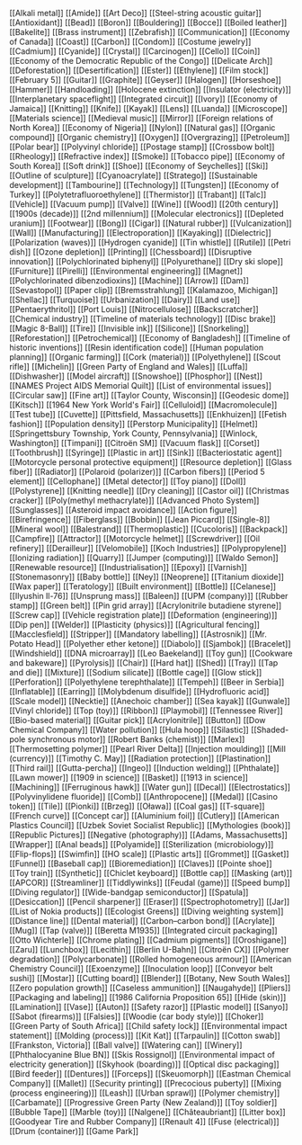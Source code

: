 [[Alkali metal]]
[[Amide]]
[[Art Deco]]
[[Steel-string acoustic guitar]]
[[Antioxidant]]
[[Bead]]
[[Boron]]
[[Bouldering]]
[[Bocce]]
[[Boiled leather]]
[[Bakelite]]
[[Brass instrument]]
[[Zebrafish]]
[[Communication]]
[[Economy of Canada]]
[[Coast]]
[[Carbon]]
[[Condom]]
[[Costume jewelry]]
[[Cadmium]]
[[Cyanide]]
[[Crystal]]
[[Carcinogen]]
[[Cello]]
[[Coin]]
[[Economy of the Democratic Republic of the Congo]]
[[Delicate Arch]]
[[Deforestation]]
[[Desertification]]
[[Ester]]
[[Ethylene]]
[[Film stock]]
[[February 5]]
[[Guitar]]
[[Graphite]]
[[Geyser]]
[[Halogen]]
[[Horseshoe]]
[[Hammer]]
[[Handloading]]
[[Holocene extinction]]
[[Insulator (electricity)]]
[[Interplanetary spaceflight]]
[[Integrated circuit]]
[[Ivory]]
[[Economy of Jamaica]]
[[Knitting]]
[[Knife]]
[[Kayak]]
[[Lens]]
[[Luanda]]
[[Microscope]]
[[Materials science]]
[[Medieval music]]
[[Mirror]]
[[Foreign relations of North Korea]]
[[Economy of Nigeria]]
[[Nylon]]
[[Natural gas]]
[[Organic compound]]
[[Organic chemistry]]
[[Oxygen]]
[[Overgrazing]]
[[Petroleum]]
[[Polar bear]]
[[Polyvinyl chloride]]
[[Postage stamp]]
[[Crossbow bolt]]
[[Rheology]]
[[Refractive index]]
[[Smoke]]
[[Tobacco pipe]]
[[Economy of South Korea]]
[[Soft drink]]
[[Shoe]]
[[Economy of Seychelles]]
[[Ski]]
[[Outline of sculpture]]
[[Cyanoacrylate]]
[[Stratego]]
[[Sustainable development]]
[[Tambourine]]
[[Technology]]
[[Tungsten]]
[[Economy of Turkey]]
[[Polytetrafluoroethylene]]
[[Thermistor]]
[[Trabant]]
[[Talc]]
[[Vehicle]]
[[Vacuum pump]]
[[Valve]]
[[Wine]]
[[Wood]]
[[20th century]]
[[1900s (decade)]]
[[2nd millennium]]
[[Molecular electronics]]
[[Depleted uranium]]
[[Footwear]]
[[Bong]]
[[Cigar]]
[[Natural rubber]]
[[Vulcanization]]
[[Wall]]
[[Manufacturing]]
[[Electroporation]]
[[Kayaking]]
[[Dielectric]]
[[Polarization (waves)]]
[[Hydrogen cyanide]]
[[Tin whistle]]
[[Rutile]]
[[Petri dish]]
[[Ozone depletion]]
[[Printing]]
[[Chessboard]]
[[Disruptive innovation]]
[[Polychlorinated biphenyl]]
[[Polyurethane]]
[[Dry ski slope]]
[[Furniture]]
[[Pirelli]]
[[Environmental engineering]]
[[Magnet]]
[[Polychlorinated dibenzodioxins]]
[[Machine]]
[[Arrow]]
[[Dam]]
[[Sevastopol]]
[[Paper clip]]
[[Bremsstrahlung]]
[[Kalamazoo, Michigan]]
[[Shellac]]
[[Turquoise]]
[[Urbanization]]
[[Dairy]]
[[Land use]]
[[Pentaerythritol]]
[[Port Louis]]
[[Nitrocellulose]]
[[Backscratcher]]
[[Chemical industry]]
[[Timeline of materials technology]]
[[Disc brake]]
[[Magic 8-Ball]]
[[Tire]]
[[Invisible ink]]
[[Silicone]]
[[Snorkeling]]
[[Reforestation]]
[[Petrochemical]]
[[Economy of Bangladesh]]
[[Timeline of historic inventions]]
[[Resin identification code]]
[[Human population planning]]
[[Organic farming]]
[[Cork (material)]]
[[Polyethylene]]
[[Scout rifle]]
[[Michelin]]
[[Green Party of England and Wales]]
[[Luffa]]
[[Dishwasher]]
[[Model aircraft]]
[[Snowshoe]]
[[Phosphor]]
[[Nest]]
[[NAMES Project AIDS Memorial Quilt]]
[[List of environmental issues]]
[[Circular saw]]
[[Fine art]]
[[Taylor County, Wisconsin]]
[[Geodesic dome]]
[[Kitsch]]
[[1964 New York World's Fair]]
[[Celluloid]]
[[Macromolecule]]
[[Test tube]]
[[Cuvette]]
[[Pittsfield, Massachusetts]]
[[Enkhuizen]]
[[Fetish fashion]]
[[Population density]]
[[Perstorp Municipality]]
[[Helmet]]
[[Springettsbury Township, York County, Pennsylvania]]
[[Winlock, Washington]]
[[Timpani]]
[[Citroën SM]]
[[Vacuum flask]]
[[Corset]]
[[Toothbrush]]
[[Syringe]]
[[Plastic in art]]
[[Sink]]
[[Bacteriostatic agent]]
[[Motorcycle personal protective equipment]]
[[Resource depletion]]
[[Glass fiber]]
[[Radiator]]
[[Polaroid (polarizer)]]
[[Carbon fibers]]
[[Period 5 element]]
[[Cellophane]]
[[Metal detector]]
[[Toy piano]]
[[Doll]]
[[Polystyrene]]
[[Knitting needle]]
[[Dry cleaning]]
[[Castor oil]]
[[Christmas cracker]]
[[Poly(methyl methacrylate)]]
[[Advanced Photo System]]
[[Sunglasses]]
[[Asteroid impact avoidance]]
[[Action figure]]
[[Birefringence]]
[[Fiberglass]]
[[Bobbin]]
[[Jean Piccard]]
[[Single-8]]
[[Mineral wool]]
[[Balestrand]]
[[Thermoplastic]]
[[Cucoloris]]
[[Backpack]]
[[Campfire]]
[[Attractor]]
[[Motorcycle helmet]]
[[Screwdriver]]
[[Oil refinery]]
[[Derailleur]]
[[Velomobile]]
[[Koch Industries]]
[[Polypropylene]]
[[Ionizing radiation]]
[[Quarry]]
[[Jumper (computing)]]
[[Waldo Semon]]
[[Renewable resource]]
[[Industrialisation]]
[[Epoxy]]
[[Varnish]]
[[Stonemasonry]]
[[Baby bottle]]
[[Ney]]
[[Neoprene]]
[[Titanium dioxide]]
[[Wax paper]]
[[Teratology]]
[[Built environment]]
[[Bottle]]
[[Celanese]]
[[Ilyushin Il-76]]
[[Unsprung mass]]
[[Baleen]]
[[UPM (company)]]
[[Rubber stamp]]
[[Green belt]]
[[Pin grid array]]
[[Acrylonitrile butadiene styrene]]
[[Screw cap]]
[[Vehicle registration plate]]
[[Deformation (engineering)]]
[[Dip pen]]
[[Welder]]
[[Plasticity (physics)]]
[[Agricultural fencing]]
[[Macclesfield]]
[[Stripper]]
[[Mandatory labelling]]
[[Astrosnik]]
[[Mr. Potato Head]]
[[Polyether ether ketone]]
[[Diabolo]]
[[Sjambok]]
[[Bracelet]]
[[Windshield]]
[[DNA microarray]]
[[Leo Baekeland]]
[[Toy gun]]
[[Cookware and bakeware]]
[[Pyrolysis]]
[[Chair]]
[[Hard hat]]
[[Shed]]
[[Tray]]
[[Tap and die]]
[[Mixture]]
[[Sodium silicate]]
[[Bottle cage]]
[[Glow stick]]
[[Perforation]]
[[Polyethylene terephthalate]]
[[Tempeh]]
[[Beer in Serbia]]
[[Inflatable]]
[[Earring]]
[[Molybdenum disulfide]]
[[Hydrofluoric acid]]
[[Scale model]]
[[Necktie]]
[[Anechoic chamber]]
[[Sea kayak]]
[[Gunwale]]
[[Vinyl chloride]]
[[Top (toy)]]
[[Ribbon]]
[[Playmobil]]
[[Tennessee River]]
[[Bio-based material]]
[[Guitar pick]]
[[Acrylonitrile]]
[[Button]]
[[Dow Chemical Company]]
[[Water pollution]]
[[Hula hoop]]
[[Silastic]]
[[Shaded-pole synchronous motor]]
[[Robert Banks (chemist)]]
[[Marlex]]
[[Thermosetting polymer]]
[[Pearl River Delta]]
[[Injection moulding]]
[[Mill (currency)]]
[[Timothy C. May]]
[[Radiation protection]]
[[Plastination]]
[[Third rail]]
[[Gutta-percha]]
[[Ingeo]]
[[Induction welding]]
[[Phthalate]]
[[Lawn mower]]
[[1909 in science]]
[[Basket]]
[[1913 in science]]
[[Machining]]
[[Ferruginous hawk]]
[[Water gun]]
[[Decal]]
[[Electrostatics]]
[[Polyvinylidene fluoride]]
[[Comb]]
[[Anthropocene]]
[[Medal]]
[[Casino token]]
[[Tile]]
[[Pionki]]
[[Brzeg]]
[[Oława]]
[[Coal gas]]
[[T-square]]
[[French curve]]
[[Concept car]]
[[Aluminium foil]]
[[Cutlery]]
[[American Plastics Council]]
[[Uzbek Soviet Socialist Republic]]
[[Mythologies (book)]]
[[Republic Pictures]]
[[Negative (photography)]]
[[Adams, Massachusetts]]
[[Wrapper]]
[[Anal beads]]
[[Polyamide]]
[[Sterilization (microbiology)]]
[[Flip-flops]]
[[Swimfin]]
[[HO scale]]
[[Plastic arts]]
[[Grommet]]
[[Gasket]]
[[Funnel]]
[[Baseball cap]]
[[Bioremediation]]
[[Claves]]
[[Pointe shoe]]
[[Toy train]]
[[Synthetic]]
[[Chiclet keyboard]]
[[Bottle cap]]
[[Masking (art)]]
[[APCOR]]
[[Streamliner]]
[[Tiddlywinks]]
[[Feudal (game)]]
[[Speed bump]]
[[Diving regulator]]
[[Wide-bandgap semiconductor]]
[[Spatula]]
[[Desiccation]]
[[Pencil sharpener]]
[[Eraser]]
[[Spectrophotometry]]
[[Jar]]
[[List of Nokia products]]
[[Ecologist Greens]]
[[Diving weighting system]]
[[Distance line]]
[[Dental material]]
[[Carbon–carbon bond]]
[[Acrylate]]
[[Mug]]
[[Tap (valve)]]
[[Beretta M1935]]
[[Integrated circuit packaging]]
[[Otto Wichterle]]
[[Chrome plating]]
[[Cadmium pigments]]
[[Oroshigane]]
[[Zaru]]
[[Lunchbox]]
[[Lecithin]]
[[Berlin U-Bahn]]
[[Citroën CX]]
[[Polymer degradation]]
[[Polycarbonate]]
[[Rolled homogeneous armour]]
[[American Chemistry Council]]
[[Exoenzyme]]
[[Inoculation loop]]
[[Conveyor belt sushi]]
[[Mostar]]
[[Cutting board]]
[[Blender]]
[[Botany, New South Wales]]
[[Zero population growth]]
[[Caseless ammunition]]
[[Naugahyde]]
[[Pliers]]
[[Packaging and labeling]]
[[1986 California Proposition 65]]
[[Hide (skin)]]
[[Lamination]]
[[Vase]]
[[Auton]]
[[Safety razor]]
[[Plastic model]]
[[Sanyo]]
[[Sabot (firearms)]]
[[Falsies]]
[[Woodie (car body style)]]
[[Choker]]
[[Green Party of South Africa]]
[[Child safety lock]]
[[Environmental impact statement]]
[[Molding (process)]]
[[Kit Kat]]
[[Tarpaulin]]
[[Cotton swab]]
[[Frankston, Victoria]]
[[Ball valve]]
[[Watering can]]
[[Winery]]
[[Phthalocyanine Blue BN]]
[[Skis Rossignol]]
[[Environmental impact of electricity generation]]
[[Skyhook (boarding)]]
[[Optical disc packaging]]
[[Bird feeder]]
[[Dentures]]
[[Forceps]]
[[Skeuomorph]]
[[Eastman Chemical Company]]
[[Mallet]]
[[Security printing]]
[[Precocious puberty]]
[[Mixing (process engineering)]]
[[Leash]]
[[Urban sprawl]]
[[Polymer chemistry]]
[[Carbamate]]
[[Progressive Green Party (New Zealand)]]
[[Toy soldier]]
[[Bubble Tape]]
[[Marble (toy)]]
[[Nalgene]]
[[Châteaubriant]]
[[Litter box]]
[[Goodyear Tire and Rubber Company]]
[[Renault 4]]
[[Fuse (electrical)]]
[[Drum (container)]]
[[Game Park]]
